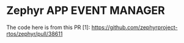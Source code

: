 # Zephyr APP EVENT MANAGER 


The code here is from this PR
[1]: https://github.com/zephyrproject-rtos/zephyr/pull/38611